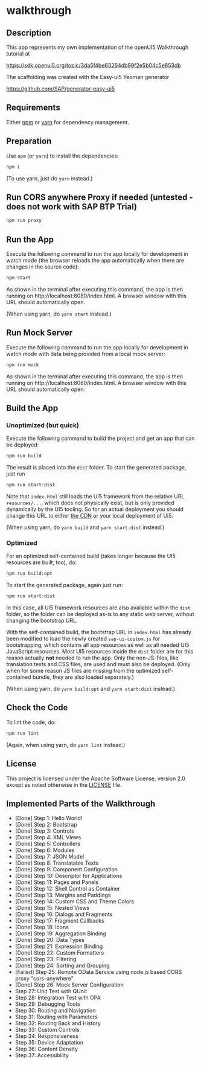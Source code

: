 # walkthrough

## Description

This app represents my own implementation of the openUI5 Walkthrough tutorial at

https://sdk.openui5.org/topic/3da5f4be63264db99f2e5b04c5e853db

The scaffolding was created with the Easy-ui5 Yeoman generator

https://github.com/SAP/generator-easy-ui5

## Requirements

Either [npm](https://www.npmjs.com/) or [yarn](https://yarnpkg.com/) for dependency management.

## Preparation

Use `npm` (or `yarn`) to install the dependencies:

```sh
npm i
```

(To use yarn, just do `yarn` instead.)

## Run CORS anywhere Proxy if needed (untested - does not work with SAP BTP Trial)

```sh
npm run proxy
```

## Run the App

Execute the following command to run the app locally for development in watch mode (the browser reloads the app automatically when there are changes in the source code):

```sh
npm start
```

As shown in the terminal after executing this command, the app is then running on http://localhost:8080/index.html. A browser window with this URL should automatically open.

(When using yarn, do `yarn start` instead.)

## Run Mock Server

Execute the following command to run the app locally for development in watch mode with data being provided from a local mock server:

```sh
npm run mock
```

As shown in the terminal after executing this command, the app is then running on http://localhost:8080/index.html. A browser window with this URL should automatically open.

## Build the App

### Unoptimized (but quick)

Execute the following command to build the project and get an app that can be deployed:

```sh
npm run build
```

The result is placed into the `dist` folder. To start the generated package, just run

```sh
npm run start:dist
```

Note that `index.html` still loads the UI5 framework from the relative URL `resources/...`, which does not physically exist, but is only provided dynamically by the UI5 tooling. So for an actual deployment you should change this URL to either [the CDN](https://openui5.hana.ondemand.com/#/topic/2d3eb2f322ea4a82983c1c62a33ec4ae) or your local deployment of UI5.

(When using yarn, do `yarn build` and `yarn start:dist` instead.)

### Optimized

For an optimized self-contained build (takes longer because the UI5 resources are built, too), do:

```sh
npm run build:opt
```

To start the generated package, again just run:

```sh
npm run start:dist
```

In this case, all UI5 framework resources are also available within the `dist` folder, so the folder can be deployed as-is to any static web server, without changing the bootstrap URL.

With the self-contained build, the bootstrap URL in `index.html` has already been modified to load the newly created `sap-ui-custom.js` for bootstrapping, which contains all app resources as well as all needed UI5 JavaScript resources. Most UI5 resources inside the `dist` folder are for this reason actually **not** needed to run the app. Only the non-JS-files, like translation texts and CSS files, are used and must also be deployed. (Only when for some reason JS files are missing from the optimized self-contained bundle, they are also loaded separately.)

(When using yarn, do `yarn build:opt` and `yarn start:dist` instead.)

## Check the Code

To lint the code, do:

```sh
npm run lint
```

(Again, when using yarn, do `yarn lint` instead.)

## License

This project is licensed under the Apache Software License, version 2.0 except as noted otherwise in the [LICENSE](LICENSE) file.

## Implemented Parts of the Walkthrough

* [Done] Step 1: Hello World!
* [Done] Step 2: Bootstrap
* [Done] Step 3: Controls
* [Done] Step 4: XML Views
* [Done] Step 5: Controllers
* [Done] Step 6: Modules
* [Done] Step 7: JSON Model
* [Done] Step 8: Translatable Texts
* [Done] Step 9: Component Configuration
* [Done] Step 10: Descriptor for Applications
* [Done] Step 11: Pages and Panels
* [Done] Step 12: Shell Control as Container
* [Done] Step 13: Margins and Paddings
* [Done] Step 14: Custom CSS and Theme Colors
* [Done] Step 15: Nested Views
* [Done] Step 16: Dialogs and Fragments
* [Done] Step 17: Fragment Callbacks
* [Done] Step 18: Icons
* [Done] Step 19: Aggregation Binding
* [Done] Step 20: Data Types
* [Done] Step 21: Expression Binding
* [Done] Step 22: Custom Formatters
* [Done] Step 23: Filtering
* [Done] Step 24: Sorting and Grouping
* [Failed] Step 25: Remote OData Service using node.js based CORS proxy "cors-anywhere"
* [Done] Step 26: Mock Server Configuration
* Step 27: Unit Test with QUnit
* Step 28: Integration Test with OPA
* Step 29: Debugging Tools
* Step 30: Routing and Navigation
* Step 31: Routing with Parameters
* Step 32: Routing Back and History
* Step 33: Custom Controls
* Step 34: Responsiveness
* Step 35: Device Adaptation
* Step 36: Content Density
* Step 37: Accessibility




